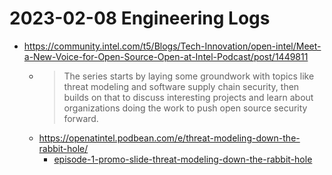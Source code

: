# 2023-02-08 Engineering Logs

- https://community.intel.com/t5/Blogs/Tech-Innovation/open-intel/Meet-a-New-Voice-for-Open-Source-Open-at-Intel-Podcast/post/1449811
  - > The series starts by laying some groundwork with topics like threat modeling and software supply chain security, then builds on that to discuss interesting projects and learn about organizations doing the work to push open source security forward.
  - https://openatintel.podbean.com/e/threat-modeling-down-the-rabbit-hole/
    - [episode-1-promo-slide-threat-modeling-down-the-rabbit-hole](https://user-images.githubusercontent.com/5950433/217665988-9fabfd68-786b-444e-9c69-db5b333d9a10.png)